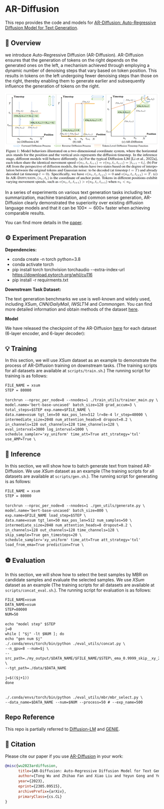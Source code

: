 # AR-Diffusion

This repo provides the code and models for [AR-Diffusion: Auto-Regressive Diffusion Model for Text Generation](https://arxiv.org/abs/2305.09515). 

## 🚀 Overview

we introduce Auto-Regressive Diffusion (AR-Diffusion). AR-Diffusion ensures that the generation of tokens on the right depends on the generated ones on the left, a mechanism achieved through employing a dynamic number of denoising steps that vary based on token position. This results in tokens on the left undergoing fewer denoising steps than those on the right, thereby enabling them to generate earlier and subsequently influence the generation of tokens on the right. 

<div align=center><img src="image/AR-Diffusion.png" width = "600" height = 300/></div>

In a series of experiments on various text generation tasks including text summarization, machine translation, and common sense generation, AR-Diffusion clearly demonstrated the superiority over existing diffusion language models and that it can be $100\times\sim 600\times$ faster when achieving comparable results.

You can find more details in the [paper](https://arxiv.org/abs/2305.09515).


## ⚙️ Experiment Preparation

**Dependencies:**

- conda create -n torch python=3.8
- conda activate torch
- pip install torch torchvision torchaudio --extra-index-url https://download.pytorch.org/whl/cu116
- pip install -r requirments.txt

**Downstream Task Dataset:**

The text generation benchmarks we use is well-known and widely used, including *XSum*, *CNN/DailyMail*, *IWSLT14* and *Commongen*. You can find more detailed information and obtain methods of the dataset [here](https://drive.google.com/drive/folders/1Bjbx2toMg7HLFgIaEyeu1CccAIZ4TWJS?usp=share_link).

**Model**

We have released the checkpoint of the AR-Diffusion [here](https://drive.google.com/drive/folders/1woaccD2mdq7Vzrs60-gBqFoydFdHlMvz?usp=share_link) for each dataset (6-layer encoder, and 6-layer decoder):

## 💡 Training

In this section, we will use *XSum* dataset as an example to demonstrate the process of AR-Diffusion training on downstream tasks. (The training scripts for all datasets are available at ```scripts/train.sh```.) The running script for training is as follows:

```shell
FILE_NAME = xsum
STEP = 80000

torchrun --nproc_per_node=8 --nnodes=1 ./train_utils/trainer_main.py \
model.name='bert-base-uncased' batch_size=128 grad_accum=3 \
total_steps=$STEP exp.name=$FILE_NAME \
data.name=xsum tgt_len=50 max_pos_len=512 lr=8e-4 lr_step=40000 \
intermediate_size=2048 num_attention_heads=8 dropout=0.2 \
in_channels=128 out_channels=128 time_channels=128 \
eval_interval=3000 log_interval=1000 \
schedule_sampler='xy_uniform' time_att=True att_strategy='txl' use_AMP=True \
```

## 💬 Inference

In this section, we will show how to batch generate text from trained AR-Diffusion. We use *XSum* dataset as an example (The training scripts for all datasets are available at ```scripts/gen.sh```.). The running script for generating is as follows:

```shell
FILE_NAME = xsum
STEP = 80000

torchrun --nproc_per_node=8 --nnodes=1 ./gen_utils/generate.py \
model.name='bert-base-uncased' batch_size=800 \
exp.name=$FILE_NAME load_step=$STEP \
data.name=xsum tgt_len=50 max_pos_len=512 num_samples=50 \
intermediate_size=2048 num_attention_heads=8 dropout=0.2 \
in_channels=128 out_channels=128 time_channels=128 \
skip_sample=True gen_timesteps=20 \
schedule_sampler='xy_uniform' time_att=True att_strategy='txl' load_from_ema=True prediction=True \
```

## ⚽ Evaluation

In this section, we will show how to select the best samples by MBR on candidate samples and evaluate the selected samples. We use *XSum* dataset as an example (The training scripts for all datasets are available at ```scripts/concat_eval.sh```.).  The running script for evaluation is as follows:

```shell
FILE_NAME=xsum
DATA_NAME=xsum
STEP=80000
NUM=50

echo "model step" $STEP
j=0
while [ "$j" -lt $NUM ]; do
echo "gen num $j"
./.conda/envs/torch/bin/python ./eval_utils/concat.py \
--n_gpu=8 --num=$j \
--src_path=./my_output/$DATA_NAME/$FILE_NAME/$STEP\_ema_0.9999_skip__xy_20/num$j \
--tgt_path=./data/$DATA_NAME

j=$(($j+1))
done


./.conda/envs/torch/bin/python ./eval_utils/mbr/mbr_select.py \
--data_name=$DATA_NAME --num=$NUM --process=50 # --exp_name=500
```

## Repo Reference

This repo is partially referred to [Diffusion-LM](https://github.com/XiangLi1999/Diffusion-LM) and [GENIE](https://github.com/microsoft/ProphetNet/tree/master/GENIE).

## 📜 Citation

Please cite our paper if you use [AR-Diffusion](https://arxiv.org/abs/2305.09515) in your work:

```bibtex
@misc{wu2023ardiffusion,
      title={AR-Diffusion: Auto-Regressive Diffusion Model for Text Generation}, 
      author={Tong Wu and Zhihao Fan and Xiao Liu and Yeyun Gong and Yelong Shen and Jian Jiao and Hai-Tao Zheng and Juntao Li and Zhongyu Wei and Jian Guo and Nan Duan and Weizhu Chen},
      year={2023},
      eprint={2305.09515},
      archivePrefix={arXiv},
      primaryClass={cs.CL}
}
```
